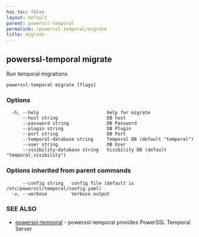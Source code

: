 ```yaml
---
has_toc: false
layout: default
parent: powerssl-temporal
permalink: /powerssl-temporal/migrate
title: migrate
---
```

## powerssl-temporal migrate

Run temporal migrations

```
powerssl-temporal migrate [flags]
```

### Options

```
  -h, --help                         help for migrate
      --host string                  DB host
      --password string              DB Password
      --plugin string                DB Plugin
      --port string                  DB Port
      --temporal-database string     Temporal DB (default "temporal")
      --user string                  DB User
      --visibility-database string   Visibility DB (default "temporal_visibility")
```

### Options inherited from parent commands

```
      --config string   config file (default is /etc/powerssl/temporal/config.yaml)
  -v, --verbose         Verbose output
```

### SEE ALSO

* [powerssl-temporal](/powerssl-temporal)	 - powerssl-temporal provides PowerSSL Temporal Server
